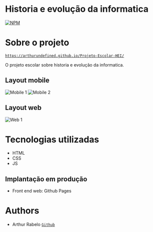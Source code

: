 # Historia e evolução da informatica
[![NPM](https://img.shields.io/npm/l/react)](https://github.com/ArthurUndefined/Projeto-Escolar-HEI/blob/master/licence) 

# Sobre o projeto

<code>https://arthurundefined.github.io/Projeto-Escolar-HEI/</code>

 O projeto escolar sobre historia e evolução da informatica.

## Layout mobile
![Mobile 1](https://github.com/ArthurUndefined/Projeto-Escolar-HEI/blob/master/public/readme/mobile.PNG) ![Mobile 2](https://github.com/ArthurUndefined/Projeto-Escolar-HEI/blob/master/public/readme/mobile2.PNG)

## Layout web
![Web 1](https://github.com/ArthurUndefined/Projeto-Escolar-HEI/blob/master/public/readme/desktop.PNG)

# Tecnologias utilizadas
- HTML
- CSS
- JS

## Implantação em produção
- Front end web: Github Pages

# Authors
- Arthur Rabelo <code><a href="https://github.com/ArthurUndefined">Github</a></code>
